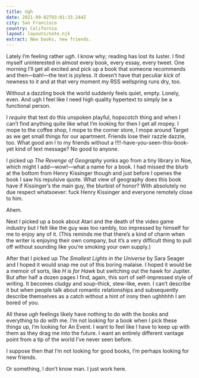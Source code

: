 ```yaml
---
title: Ugh
date: 2021-09-02T03:01:33.244Z
city: San Francisco
country: California
layout: layouts/note.njk
extract: New books, new friends.
---
```


Lately I’m feeling rather _ugh_. I know why; reading has lost its luster. I find myself uninterested in almost every book, every essay, every tweet. One morning I’ll get all excited and pick up a book that someone recommends and then—bah!—the text is joyless. It doesn’t have that peculiar _kick_ of newness to it and at that very moment my RSS wellspring runs dry, too.

Without a dazzling book the world suddenly feels quiet, empty. Lonely, even. And ugh I feel like I need high quality hypertext to simply be a functional person.

I _require_ that text do this unspoken playful, hopscotch thing and when I can’t find anything quite like what I’m looking for then I get all mopey. I mope to the coffee shop, I mope to the corner store, I mope around Target as we get small things for our apartment. Friends lose their razzle dazzle, too. What good am I to my friends without a !!!!-have-you-seen-this-book-yet kind of text message? No good to anyone.

I picked up _The Revenge of Geography_ yonks ago from a tiny library in Noe, which might I add—wow!—what a name for a book. I had missed the blurb at the bottom from Henry Kissinger though and just before I openes the book I saw his repulsive quote. What view of geography does this book have if Kissinger’s the main guy, the blurbist of honor? With absolutely no due respect whatsoever: fuck Henry Kissinger and everyone remotely close to him.

Ahem.

Next I picked up a book about Atari and the death of the video game industry but I felt like the guy was too rambly, too impressed by himself for me to enjoy any of it. (This reminds me that there’s a kind of charm when the writer is enjoying their own company, but it’s a very difficult thing to pull off without sounding like you’re smoking your own supply.)

After that I picked up _The Smallest Lights in the Universe_ by Sara Seager and I hoped it would snap me out of this boring malaise. I hoped it would be a memoir of sorts, like _H is for Hawk_ but switching out the hawk for Jupiter. But after half a dozen pages I find, again, this sort of self-impressed style of writing. It becomes cludgy and soup-thick, stew-like, even. I can’t describe it but when people talk about romantic relationships and subsequently describe themselves as a catch without a hint of irony then ughhhhh I am bored of you.

All these _ugh_ feelings likely have nothing to do with the books and everything to do with me. I’m not looking for a book when I pick these things up, I’m looking for An Event. I want to feel like I have to keep up with them as they drag me into the future. I want an entirely different vantage point from a tip of the world I’ve never seen before.

I suppose then that I’m not looking for good books, I’m perhaps looking for new friends.

Or something, I don’t know man. I just work here.
